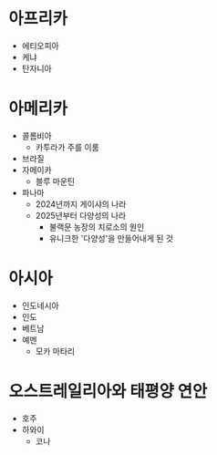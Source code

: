 # 아프리카
- 에티오피아
- 케냐
- 탄자니아

# 아메리카
- 콜롬비아
    - 카투라가 주를 이룸
- 브라질
- 자메이카
    - 블루 마운틴
- 파나마
    - 2024년까지 게이샤의 나라
    - 2025년부터 다양성의 나라
        - 불랙문 농장의 치로소의 원인
        - 유니크한 '다양성'을 만들어내게 된 것

# 아시아
- 인도네시아
- 인도
- 베트남
- 예멘
    - 모카 마타리

# 오스트레일리아와 태평양 연안
- 호주
- 하와이
    - 코나

